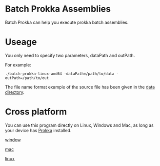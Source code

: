 # Batch Prokka Assemblies
Batch Prokka can help you execute prokka batch assemblies.

# Useage

You only need to specify two parameters, dataPath and outPath.

For example:

```
./batch-prokka-linux-amd64 -dataPath=/path/to/data -outPath=/path/to/out
```

The file name format example of the source file has been given in the [data directory](data).

# Cross platform

You can use this program directly on Linux, Windows and Mac, as long as your device has [Prokka](https://github.com/tseemann/prokka) installed.

[window](batch-prokka-windows-amd64)

[mac](batch-prokka-mac-amd64)

[linux](batch-prokka-linux-amd64)


